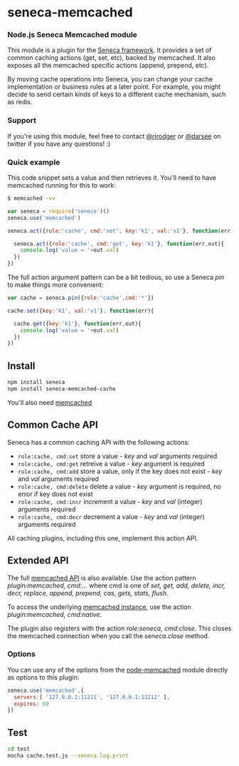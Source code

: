 # seneca-memcached

### Node.js Seneca Memcached module

This module is a plugin for the [Seneca framework](http://senecajs.org). It provides a set of common caching actions (get, set, etc), backed by memcached.
It also exposes all the memcached specific actions (append, prepend, etc).

By moving cache operations into Seneca, you can change your cache implementation or business rules at a later point.
For example, you might decide to send certain kinds of keys to a different cache mechanism, such as redis.


### Support

If you're using this module, feel free to contact [@rjrodger](http://twitter.com/rjrodger) or [@darsee](http://twitter.com/darsee) on twitter if you have any questions! :)


### Quick example

This code snippet sets a value and then retrieves it. You'll need to have memcached running for this to work:

```bash
$ memcached -vv
```

```JavaScript
var seneca = require('seneca')()
seneca.use('memcached')

seneca.act({role:'cache', cmd:'set', key:'k1', val:'v1'}, function(err){

  seneca.act({role:'cache', cmd:'get', key:'k1'}, function(err,out){
    console.log('value = '+out.val)
  })
})
```

The full action argument pattern can be a bit tedious, so use a Seneca _pin_ to make things more convenient:

```JavaScript
var cache = seneca.pin({role:'cache',cmd:'*'})

cache.set({key:'k1', val:'v1'}, function(err){

  cache.get({key:'k1'}, function(err,out){
    console.log('value = '+out.val)
  })
})
```
## Install

```sh
npm install seneca
npm install seneca-memcached-cache
```

You'll also need [memcached](http://memcached.org/)


## Common Cache API

Seneca has a common caching API with the following actions:

   * `role:cache, cmd:set` store a value - _key_ and _val_ arguments required
   * `role:cache, cmd:get` retreive a value - _key_ argument is required
   * `role:cache, cmd:add` store a value, only if the key does not exist - _key_ and _val_ arguments required
   * `role:cache, cmd:delete` delete a value - _key_ argument is required, no error if key does not exist
   * `role:cache, cmd:incr` increment a value - _key_ and _val_ (integer) arguments required
   * `role:cache, cmd:decr` decrement a value - _key_ and _val_ (integer) arguments required

All caching plugins, including this one, implement this action API.

## Extended API

The full [memcached API](https://code.google.com/p/memcached/wiki/NewCommands) is also available. Use the action pattern
_plugin:memcached, cmd:..._ where cmd is one of 
_set, get, add, delete, incr, decr, replace, append, prepend, cas, gets, stats, flush_.

To access the underlying [memcached instance](https://github.com/3rd-Eden/node-memcached), 
use the action _plugin:memcached, cmd:native_.

The plugin also registers with the action _role:seneca, cmd:close_. This closes the memcached connection when you call the _seneca.close_ method.


### Options

You can use any of the options from the [node-memcached](https://github.com/3rd-Eden/node-memcached)
module directly as options to this plugin:

```JavaScript
seneca.use('memcached',{
  servers:[ '127.0.0.1:11211', '127.0.0.1:11212' ],
  expires: 60
})
```
## Test

```bash
cd test
mocha cache.test.js --seneca.log.print
```
